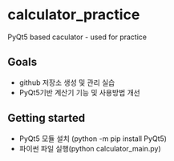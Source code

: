 # calculator_practice
PyQt5 based caculator - used for practice

## Goals

* github 저장소 생성 및 관리 실습
* PyQt5기반 계산기 기능 및 사용방법 개선

## Getting started

* PyQt5 모듈 설치 (python -m pip install PyQt5)
* 파이썬 파일 실행(python calculator_main.py)
